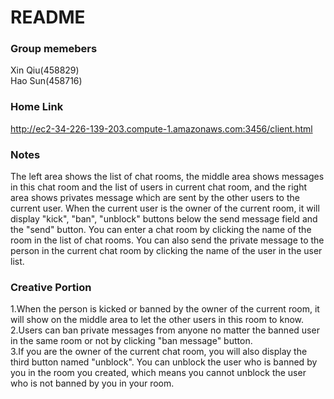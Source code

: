 # README #

### Group memebers ###
Xin Qiu(458829)  
Hao Sun(458716)  

### Home Link ###
http://ec2-34-226-139-203.compute-1.amazonaws.com:3456/client.html

### Notes ###
The left area shows the list of chat rooms, the middle area shows messages in this chat room and the list of users in current chat room,
and the right area shows privates message which are sent by the other users to the current user. When the current user is the 
owner of the current room, it will display "kick", "ban", "unblock" buttons below the send message field and the "send" button.
You can enter a chat room by clicking the name of the room in the list of chat rooms. You can also send the private message to
the person in the current chat room by clicking the name of the user in the user list.

### Creative Portion ###
1.When the person is kicked or banned by the owner of the current room, it will show on the middle area to let the other users
in this room to know.  
2.Users can ban private messages from anyone no matter the banned user in the same room or not by clicking "ban message" button.  
3.If you are the owner of the current chat room, you will also display the third button named "unblock". You can unblock the user 
who is banned by you in the room you created, which means you cannot unblock the user who is not banned by you in your room.

